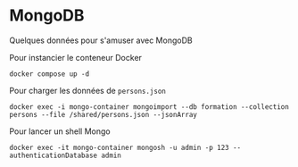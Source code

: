 # MongoDB

Quelques données pour s'amuser avec MongoDB

Pour instancier le conteneur Docker
```
docker compose up -d
```

Pour charger les données de `persons.json`
```
docker exec -i mongo-container mongoimport --db formation --collection persons --file /shared/persons.json --jsonArray

```

Pour lancer un shell Mongo

```
docker exec -it mongo-container mongosh -u admin -p 123 --authenticationDatabase admin
```


